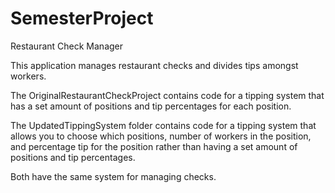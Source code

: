 # SemesterProject
Restaurant Check Manager

This application manages restaurant checks and divides tips amongst workers.

The OriginalRestaurantCheckProject contains code for a tipping system that has a set amount of positions and tip percentages for each position.

The UpdatedTippingSystem folder contains code for a tipping system that allows you to choose which positions, number of workers in the position, and percentage tip for the position rather than having a set amount of positions and tip percentages.

Both have the same system for managing checks.